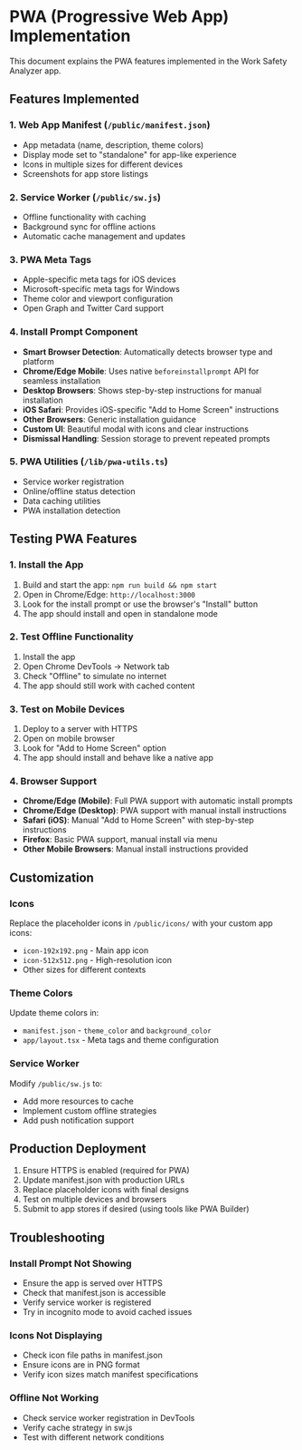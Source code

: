 # PWA (Progressive Web App) Implementation

This document explains the PWA features implemented in the Work Safety Analyzer app.

## Features Implemented

### 1. Web App Manifest (`/public/manifest.json`)

- App metadata (name, description, theme colors)
- Display mode set to "standalone" for app-like experience
- Icons in multiple sizes for different devices
- Screenshots for app store listings

### 2. Service Worker (`/public/sw.js`)

- Offline functionality with caching
- Background sync for offline actions
- Automatic cache management and updates

### 3. PWA Meta Tags

- Apple-specific meta tags for iOS devices
- Microsoft-specific meta tags for Windows
- Theme color and viewport configuration
- Open Graph and Twitter Card support

### 4. Install Prompt Component

- **Smart Browser Detection**: Automatically detects browser type and platform
- **Chrome/Edge Mobile**: Uses native `beforeinstallprompt` API for seamless installation
- **Desktop Browsers**: Shows step-by-step instructions for manual installation
- **iOS Safari**: Provides iOS-specific "Add to Home Screen" instructions
- **Other Browsers**: Generic installation guidance
- **Custom UI**: Beautiful modal with icons and clear instructions
- **Dismissal Handling**: Session storage to prevent repeated prompts

### 5. PWA Utilities (`/lib/pwa-utils.ts`)

- Service worker registration
- Online/offline status detection
- Data caching utilities
- PWA installation detection

## Testing PWA Features

### 1. Install the App

1. Build and start the app: `npm run build && npm start`
2. Open in Chrome/Edge: `http://localhost:3000`
3. Look for the install prompt or use the browser's "Install" button
4. The app should install and open in standalone mode

### 2. Test Offline Functionality

1. Install the app
2. Open Chrome DevTools → Network tab
3. Check "Offline" to simulate no internet
4. The app should still work with cached content

### 3. Test on Mobile Devices

1. Deploy to a server with HTTPS
2. Open on mobile browser
3. Look for "Add to Home Screen" option
4. The app should install and behave like a native app

### 4. Browser Support

- **Chrome/Edge (Mobile)**: Full PWA support with automatic install prompts
- **Chrome/Edge (Desktop)**: PWA support with manual install instructions
- **Safari (iOS)**: Manual "Add to Home Screen" with step-by-step instructions
- **Firefox**: Basic PWA support, manual install via menu
- **Other Mobile Browsers**: Manual install instructions provided

## Customization

### Icons

Replace the placeholder icons in `/public/icons/` with your custom app icons:

- `icon-192x192.png` - Main app icon
- `icon-512x512.png` - High-resolution icon
- Other sizes for different contexts

### Theme Colors

Update theme colors in:

- `manifest.json` - `theme_color` and `background_color`
- `app/layout.tsx` - Meta tags and theme configuration

### Service Worker

Modify `/public/sw.js` to:

- Add more resources to cache
- Implement custom offline strategies
- Add push notification support

## Production Deployment

1. Ensure HTTPS is enabled (required for PWA)
2. Update manifest.json with production URLs
3. Replace placeholder icons with final designs
4. Test on multiple devices and browsers
5. Submit to app stores if desired (using tools like PWA Builder)

## Troubleshooting

### Install Prompt Not Showing

- Ensure the app is served over HTTPS
- Check that manifest.json is accessible
- Verify service worker is registered
- Try in incognito mode to avoid cached issues

### Icons Not Displaying

- Check icon file paths in manifest.json
- Ensure icons are in PNG format
- Verify icon sizes match manifest specifications

### Offline Not Working

- Check service worker registration in DevTools
- Verify cache strategy in sw.js
- Test with different network conditions
